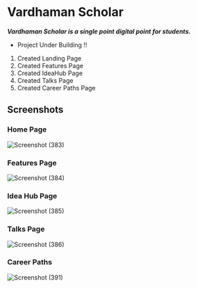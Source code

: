 # Vardhaman Scholar
***Vardhaman Scholar is a single point digital point for students.***
- Project Under Building !!
1. Created Landing Page
2. Created Features Page
3. Created IdeaHub Page
4. Created Talks Page
5. Created Career Paths Page

## Screenshots

### Home Page
![Screenshot (383)](https://user-images.githubusercontent.com/101012091/195716594-5fa65e39-125f-4df6-ba40-806c57ca3309.png)


### Features Page
![Screenshot (384)](https://user-images.githubusercontent.com/101012091/195716603-4920c685-bc04-4517-974e-ca40de5dac98.png)


### Idea Hub Page
![Screenshot (385)](https://user-images.githubusercontent.com/101012091/195716610-cb9a058b-dd02-4b98-9977-4d9f90d623a6.png)


### Talks Page
![Screenshot (386)](https://user-images.githubusercontent.com/101012091/195716615-5153c02e-e9ad-41a2-a75e-703ab3e18950.png)

### Career Paths
![Screenshot (391)](https://user-images.githubusercontent.com/101012091/195980848-b4494e04-75b8-4a8e-8c59-f8338c4c2d7c.png)


